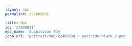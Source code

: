 ```yaml
---
layout: npc
permalink: /27000031

title: Npc
id: '27000031'
npc_name: 'Suspicious Toh'
icon_url: 'portrait/mob/22409034_n_yetiriderblack_p.png'
---
```

